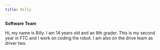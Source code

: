 ```yaml
---
title: Billy
---
```

**Software Team**

Hi, my name is Billy. I am 14 years old and an 8th grader. This is my second year in FTC and I work on coding the robot. I am also on the drive team as driver two.